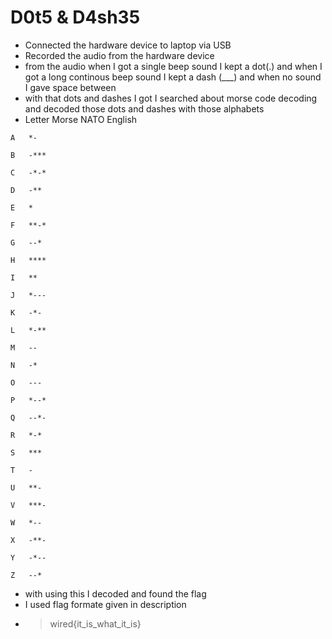 # D0t5 & D4sh35


- Connected the hardware device to laptop via USB
- Recorded the audio from the hardware device
- from the audio when I got a single beep sound I kept a dot(.) and when I got a long continous beep sound I kept a dash (___) and when no sound I gave space between
- with that dots and dashes I got I searched about morse code decoding and decoded those dots and dashes with those alphabets
- Letter	Morse	NATO	English
```  
A	*-
	
B	-***	

C	-*-*	

D	-**	

E	*

F	**-*

G	--*	

H	****

I	**	

J	*---

K	-*-	

L	*-**	

M	--

N	-*	

O	---

P	*--*	

Q	--*-

R	*-*

S	***	

T	-	

U	**-

V	***-

W	*--	

X	-**-

Y	-*--	

Z	--*
```
- with using this I decoded and found the flag
- I used flag formate given in description
- > wired{it_is_what_it_is}
